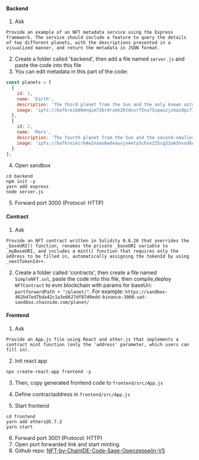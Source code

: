#### Backend

1. Ask

`
Provide an example of an NFT metadata service using the Express framework. The service should include a feature to query the details of two different planets, with the descriptions presented in a visualized manner, and return the metadata in JSON format.
`

2. Create a folder called 'backend', then add a file named `server.js` and paste the code into this file
3. You can edit metadata in this part of the code:

```js
const planets = [
  {
    id: 1,
    name: 'Earth',
    description: 'The third planet from the Sun and the only known astronomical object known to harbor life.',
    image: 'ipfs://bafkreibd6mnqim73brdrzmk26tdsxr75nx75spwuzjzmazdpc77ckuxxym'
  },
  {
    id: 2,
    name: 'Mars',
    description: 'The fourth planet from the Sun and the second-smallest planet in the Solar System.',
    image: 'ipfs://bafkreieirb4w2naao6wdeauujx4ety5chxx225cg32om3nvxd6qki6xdyu'
  }
];
```

4. Open sandbox

```
cd backend
npm init -y
yarn add express
node server.js
```

5. Forward port 3000 (Protocol: HTTP)

#### Contract

1. Ask

`
Provide an NFT contract written in Solidity 0.8.26 that overrides the _baseURI() function, renames the private _baseURI variable to _myBaseURI, and includes a mint() function that requires only the address to be filled in, automatically assigning the tokenId by using _nextTokenId++.
`

2. Create a folder called 'contracts', then create a file named `SimpleNFT.sol`, paste the code into this file, then compile,deploy `NFTContract` to evm blockchain with params for baseUri: `portforwardPath + "/planet/"`. For example: `https://sandbox-462b47ed7bda42c1a3e0627df87d0edd-binance-3000.uat-sandbox.chainide.com/planet/`

#### Frontend

1. Ask

`Provide an App.js file using React and ether.js that implements a contract mint function (only the 'address' parameter, which users can fill in).`

2. Init react app

```
npx create-react-app frontend -y
```

3. Then, copy generated frontend code to `frontend/src/App.js`
4. Define contractaddress in `frontend/src/App.js`

5. Start frontend

```
cd frontend
yarn add ethers@5.7.2
yarn start
```

6. Forward port 3001 (Protocol: HTTP)
7. Open port forwarded link and start minting.
8. Github repo: [NFT-by-ChainIDE-Code-Sage-Openzeppelin-V5](https://github.com/wufengtao1/NFT-by-ChainIDE-Code-Sage-Openzeppelin-V5-)
